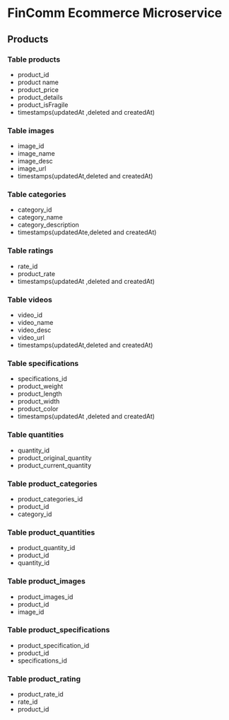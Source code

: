 # FinComm Ecommerce Microservice
## Products

### Table products
- product_id
- product name
- product_price
- product_details
- product_isFragile
- timestamps(updatedAt ,deleted and createdAt)


### Table images
- image_id
- image_name
- image_desc
- image_url
- timestamps(updatedAt,deleted and createdAt)


### Table categories
- category_id
- category_name
- category_description
- timestamps(updatedAte,deleted and createdAt)

### Table ratings
- rate_id
- product_rate
- timestamps(updatedAt ,deleted and createdAt)


### Table videos
- video_id
- video_name
- video_desc
- video_url
- timestamps(updatedAt,deleted and createdAt)

### Table specifications
- specifications_id
- product_weight
- product_length
- product_width
- product_color
- timestamps(updatedAt ,deleted and createdAt)


### Table quantities
- quantity_id
- product_original_quantity
- product_current_quantity


### Table product_categories
- product_categories_id
- product_id
- category_id

### Table product_quantities
- product_quantity_id
- product_id
- quantity_id


### Table product_images
- product_images_id
- product_id
- image_id


### Table product_specifications
- product_specification_id
- product_id
- specifications_id



### Table product_rating
- product_rate_id
- rate_id
- product_id